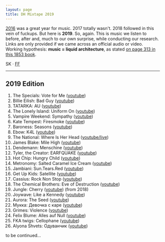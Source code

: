 ```yaml
---
layout: page
title: DH Mixtape 2019
---
```


[2016](/dh-mixtape-2016/) was a great year for music. 2017 totally wasn't. 2018 followed in this vein of fuckups. But here is **2019**. So, again. This is music we listen to before, after and, much to our own surprise, while conducting our research. Links are only provided if we came across an official audio or video. Working hypothesis: **music = liquid architecture**, as stated [on page 313 in this 1853 book](http://reader.digitale-sammlungen.de/de/fs1/object/display/bsb10598676_00329.html?zoom=1).

SK &middot; [FF](https://twitter.com/umblaetterer)

* * *

## 2019 Edition

  1. The Specials: Vote for Me ([youtube](https://www.youtube.com/watch?v=B_Y4VwDs_KE))
  2. Billie Eilish: Bad Guy ([youtube](https://www.youtube.com/watch?v=DyDfgMOUjCI))
  3. TATARKA: AU ([youtube](https://www.youtube.com/watch?v=cwXfYdYJM5I))
  4. The Lonely Island: Uniform On ([youtube](https://www.youtube.com/watch?v=VfKJxowxBb4))
  5. Vampire Weekend: Sympathy ([youtube](https://www.youtube.com/watch?v=P2L0d4uUp24))
  6. Kate Tempest: Firesmoke ([youtube](https://www.youtube.com/watch?v=pwMtfS0Tqr8))
  7. Baroness: Seasons ([youtube](https://www.youtube.com/watch?v=k3n8RBaUMpc))
  8. Ebow: K4L ([youtube](https://www.youtube.com/watch?v=q-O9Mlwf_8E))
  9. The National: Where Is Her Head ([youtube/live](https://www.youtube.com/watch?v=P5lu3f5aKf8))
  10. James Blake: Mile High ([youtube](https://www.youtube.com/watch?v=pkHlze-Pg3g))
  11. Dendemann: Menschine ([youtube](https://www.youtube.com/watch?v=lYNf6oq92ic))
  12. Tyler, the Creator: EARFQUAKE ([youtube](https://www.youtube.com/watch?v=HmAsUQEFYGI))
  13. Hot Chip: Hungry Child ([youtube](https://www.youtube.com/watch?v=rOnMZALLQPk))
  14. Metronomy: Salted Caramel Ice Cream ([youtube](https://www.youtube.com/watch?v=cBRDaPWaxZg))
  15. Jambiani: Sun.Tears.Red ([youtube](https://www.youtube.com/watch?v=Mf9oZPwO6js))
  16. Get Up Kids: Satellite ([youtube](https://www.youtube.com/watch?v=n6zluCkD1mE))
  17. Cassius: Rock Non Stop ([youtube](https://www.youtube.com/watch?v=TbuU4o704EU))
  18. The Chemical Brothers: Eve of Destruction ([youtube](https://www.youtube.com/watch?v=sYsXKhBknyM))
  19. Jungle: Cherry ([youtube](https://www.youtube.com/watch?v=Mva_EluErSA)) (from 2018)
  20. Joywave: Like a Kennedy ([youtube](https://www.youtube.com/watch?v=736XW09hJg4))
  21. Aurora: The Seed ([youtube](https://www.youtube.com/watch?v=_Mc_OM5oNA8))
  22. Мукка: Девочка с каре ([youtube](https://www.youtube.com/watch?v=SS2JL82B0eU))
  23. Grimes: Violence ([youtube](https://www.youtube.com/watch?v=M9SGYBHY0qs))
  24. Felix Blume: Alles auf Null ([youtube](https://www.youtube.com/watch?v=VCK0wHjhoDk))
  25. FKA twigs: Cellophane ([youtube](https://www.youtube.com/watch?v=YkLjqFpBh84))
  26. Alyona Shvets: Одуванчик ([youtube](https://www.youtube.com/watch?v=m2PjlGAFbr8))

to be continued…
